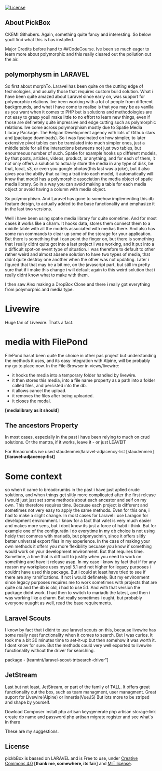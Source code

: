 <a href="https://packagist.org/packages/laravel/framework"><img src="https://poser.pugx.org/laravel/framework/license.svg" alt="License"></a>
</p>

## About PickBox
CKEMI Githubers.
Again, something quite fancy and interesting.
So below youll find what this is has installed.

Major Credits before hand to ##CodeCourse. Ive been so much eager to learn more about polymorphic and this really cleared out the pollution out the air. 

## polymorphysm in LARAVEL

So first about morphTo. Laravel has been quite on the cutting edge of technologies, and usually those that requires custom build solution. What i have been quite amazed about Laravel since early on, was support for polymorphic relations. 
Ive been working with a lot of people from different backgrounds, and what i have come to realise is that you may be as vanilla as you want when it comes to PHP but is solutions and methodologies are not easy to grasp youll make little to no effort to learn new things, even if those are definetely quite impressive and edge cutting such as polymorphic relations. Ive come across polymorphism mostly due to Spatie Media Library Package. The Belgian Development agency with lots of Github stars and  (package downloads). So i was fascinated on how simpler, to later extensive pivot tables can be translated into much simpler ones, just a middle table for all the interactions betweens not just two tables, but enourmeous number of such. Spatie for example hooks up different models, by that posts, articles, videos, product, or anything, and for each of them, it not only offers a solution to actually store the media in any type of disk, be that, local, s3, or even you google photos(this last was a joke), but it also gives you the ability that calling a trait into each model, it automatically will know that model has a polymorphic association the media object of spatie media library. So in a way you can avoid making a table for each media object or avoid having a column with media object. 

So polymorphism. And Laravel has gone to somehow implementing this db feature design, to actually added to the base functionality and emphasize it in the last two versions. 

Well i have been using spatie media library for quite sometime. And for most cases it works like a charm. It hooks data, stores them connect them to a middle table with all the models associated with medias there. And also has some run commands to clear up some of the storage for your application. But there is something that i can point the finger on, but there is something that i really didnt quite got into a last project i was working, and it put into a a difficult spot-on event type of situation. I was therefore to default to other rather weird and almost absene solution to have two types of media, that didnt quite destroy one another when the other was not updating. Later i figured that that may be a bit me, on the javascript part, but still im pretty sure that if i make this change i will default again to this weird solution that i really didnt know what to make with them. 

I then saw Alex making a DropBox Clone and there i really got everything from polymorphic and media type. 

# Livewire
Huge fan of Livewire. Thats a fact.

# media with FilePond
FilePond hasnt been quite the choice in other pas project but understanding the methods it uses, and its easy integration with Alpine, will be probably my go to place now. In the File-Browser in views/livewire:

- it hooks the media into a temporary folder handled by livewire. 
- it then stores this media, into a file name property as a path into a folder called files, and persisted into the db.
- it allows cancel the upload.
- it removes the files after being uploaded.
- it closes the modal.


**[medialibrary as it should]**

## The ancestors Property
In most cases, especially in the past i have been relying to much on crud solutions. Or the mantra, if it works, leave it - or just LEAVEIT

For Breacrumbs ive used 
staudenmeir/laravel-adjacency-list
[staudenmeir]**[/laravel-adjacency-list]**

# Some context
so when it came to breadcrumbs in the past i have just aplied crude solutions, and when things get slitly more complicated after the first release i would just just set some methods about each ancestor and self on my own. This therefore requires time. Because each project is different and sometimes not very easy to apply the same methods. Even for this one, i had to make a slight change. In most cases for Laravel i use Laragon for development environment. I know for a fact that valet is very much easier and makes more sens, but i dont know its just a force of habit i think. But for example one of the configuratin i do everytime in my db choice is not using heidy that commes with mariadb, but phpmyadmin, since it offers slitly better universal export files in my experience. 
In the case of making your own methods it offers you more flexibility becuase you know if something would work on your development environment. But that requires time. Sometime, a time that is difficult to justify when you need to work on something and have it release asap.
In my case i know by fact that if for any reason my workplace uses mysql 5.1 and not higher for legacy purposes i couldnt have used this package. But i could at least have tried to see if there are any ramifications. If not i would definetely. But my environment since legacy purposes requires me to work sometimes with projects that are quite old and the db is old, i had to use 5.1. And with that version the package didnt work. I had then to switch to mariadb the latest, and then i was working like a charm. But really sometimes i ought, but probably everyone ouught as well, read the base requirements.    


## Laravel Scouts
I know by fact that i didnt to use laravel scouts on this, because livewire has some really neat functionality when it comes to search. But i was curios. It took me a bit 30 minutes time to set-it-up but then somehow it was worth it. I dont know for sure. But the methods could very well exported to livewire functionality without the driver for searching.

package - [teamtnt/laravel-scout-tntsearch-driver"]


## JetStream
Last but not least, JetStream, or part of the family of TALL.
It offers great functionality out the box, such as team managment, user managment.
Great suport for Livewire(Alpine) or Innertia(VueJS)
But lots more to be striped and shape by yourself. 


Dowload
Composer install
php artisan key:generate
php artisan storage:link
create db name and password
php artisan migrate
register and see what's in there


These are my suggestions. 


## License

pickbBox is bassed on LARAVEL and is Free to use, under [Creative Commons 4.0](https://creativecommons.org/licenses/by/4.0/) **[thank me, somewhere, its fair]** and [MIT license](https://opensource.org/licenses/MIT).
